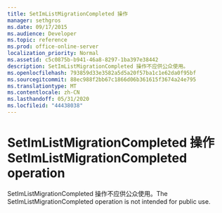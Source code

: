 ```yaml
---
title: SetImListMigrationCompleted 操作
manager: sethgros
ms.date: 09/17/2015
ms.audience: Developer
ms.topic: reference
ms.prod: office-online-server
localization_priority: Normal
ms.assetid: c5c0875b-b941-46a8-8297-1ba397e38442
description: SetImListMigrationCompleted 操作不应供公众使用。
ms.openlocfilehash: 793859d33e3582a5d5a20f57ba1c1e62da0f95bf
ms.sourcegitcommit: 88ec988f2bb67c1866d06b361615f3674a24e795
ms.translationtype: MT
ms.contentlocale: zh-CN
ms.lasthandoff: 05/31/2020
ms.locfileid: "44438038"
---
```

# <a name="setimlistmigrationcompleted-operation"></a><span data-ttu-id="bc6b3-103">SetImListMigrationCompleted 操作</span><span class="sxs-lookup"><span data-stu-id="bc6b3-103">SetImListMigrationCompleted operation</span></span>

<span data-ttu-id="bc6b3-104">SetImListMigrationCompleted 操作不应供公众使用。</span><span class="sxs-lookup"><span data-stu-id="bc6b3-104">The SetImListMigrationCompleted operation is not intended for public use.</span></span>
  

